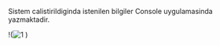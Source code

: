 Sistem calistirildiginda istenilen bilgiler Console uygulamasinda yazmaktadir.


!(![1](https://github.com/burakkabis/Task-1.2-Data-Types-and-Control-Structures/assets/134310460/abf2fa6c-2c5f-49e2-8ee0-e06c0639ced9)
)
